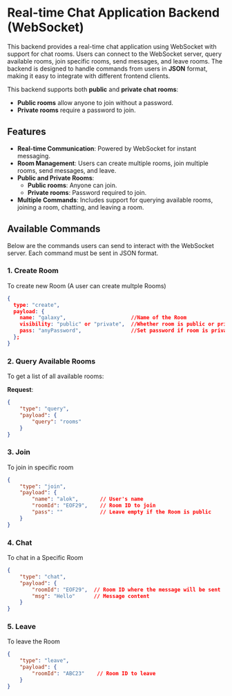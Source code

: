 # Real-time Chat Application Backend (WebSocket)

This backend provides a real-time chat application using WebSocket with support for chat rooms. Users can connect to the WebSocket server, query available rooms, join specific rooms, send messages, and leave rooms. The backend is designed to handle commands from users in **JSON** format, making it easy to integrate with different frontend clients.

This backend supports both **public** and **private chat rooms**:
- **Public rooms** allow anyone to join without a password.
- **Private rooms** require a password to join.

## Features
- **Real-time Communication**: Powered by WebSocket for instant messaging.
- **Room Management**: Users can create multiple rooms, join multiple rooms, send messages, and leave.
- **Public and Private Rooms**: 
  - **Public rooms**: Anyone can join.
  - **Private rooms**: Password required to join.
- **Multiple Commands**: Includes support for querying available rooms, joining a room, chatting, and leaving a room.

## Available Commands

Below are the commands users can send to interact with the WebSocket server. Each command must be sent in JSON format.

### 1. **Create Room**
To create new Room (A user can create multple Rooms)

```json
{
  type: "create",
  payload: {
    name: "galaxy",                     //Name of the Room
    visibility: "public" or "private",  //Whether room is public or private
    pass: "anyPassword",                //Set password if room is private else "" empty string
  };
}
```

### 2. **Query Available Rooms**
To get a list of all available rooms:

**Request**:
```json
{
    "type": "query",
    "payload": {
        "query": "rooms"
    }
}
```

### 3. **Join**
To join in specific room

```json
{
    "type": "join",
    "payload": {
        "name": "alok",       // User's name
        "roomId": "EOF29",    // Room ID to join
        "pass": ""            // Leave empty if the Room is public
    }
}
```
### 4. **Chat**
To chat in a Specific Room

```json
{
    "type": "chat",
    "payload": {
        "roomId": "EOF29",  // Room ID where the message will be sent
        "msg": "Hello"      // Message content
    }
}
```

### 5. **Leave**
To leave the Room

```json
{
    "type": "leave",
    "payload": {
        "roomId": "ABC23"    // Room ID to leave
    }
}
```



